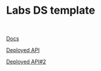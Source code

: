 # Labs DS template
<p>&nbsp;</p>

[Docs](https://docs.labs.lambdaschool.com/data-science/)

[Deployed API](https://d-ds.bridgestoprosperity.dev/) 

[Deployed API#2](https://d-ds-labs28.bridgestoprosperity.dev )


